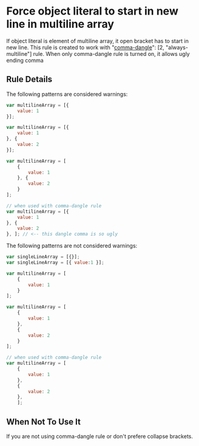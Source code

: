 # Force object literal to start in new line in multiline array

If object literal is element of multiline array, it open bracket has to start in new line. This rule
is created to work with "[comma-dangle](http://eslint.org/docs/rules/comma-dangle)": [2, "always-multiline"]
rule. When only comma-dangle rule is turned on, it allows ugly ending comma

## Rule Details

The following patterns are considered warnings:

```js
var multilineArray = [{
    value: 1
}];

var multilineArray = [{
    value: 1
}, {
    value: 2
}];

var multilineArray = [
    {
        value: 1
    }, {
        value: 2
    }
];

// when used with comma-dangle rule
var multilineArray = [{
    value: 1
}, {
    value: 2
}, ]; // <-- this dangle comma is so ugly
```

The following patterns are not considered warnings:

```js
var singleLineArray = [{}];
var singleLineArray = [{ value:1 }];

var multilineArray = [
    {
        value: 1
    }
];

var multilineArray = [
    {
        value: 1
    },
    {
        value: 2
    }
];

// when used with comma-dangle rule
var multilineArray = [
    {
        value: 1
    },
    {
        value: 2
    },
    ];
```

## When Not To Use It

If you are not using comma-dangle rule or don't prefere collapse brackets.
